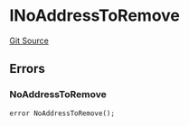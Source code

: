 # INoAddressToRemove
[Git Source](https://github.com/thrackle-io/rules-engine/blob/ea7b4b1d8c8b9c92a6391cd0b67fbb323cf4419d/src/common/IErrors.sol)


## Errors
### NoAddressToRemove

```solidity
error NoAddressToRemove();
```

